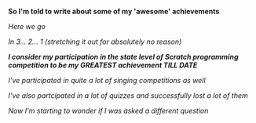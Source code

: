 **So I'm told to write about some of my 'awesome' achievements**

*Here we go* 

_In 3..._
_2..._
_1 (stretching it out for absolutely no reason)_


_**I consider my participation in the state level of Scratch programming competition to be my GREATEST achievement TILL DATE**_

_I've participated in quite a lot of singing competitions as well_

_I've also partcipated in a lot of quizzes and successfully lost a lot of them_

_Now I'm starting to wonder if I was asked a different question_
